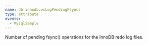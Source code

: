 ```yaml
---
name: db.innodb.osLogPendingFsyncs
type: attribute
events:
  - MysqlSample
---
```


Number of pending fsync() operations for the InnoDB redo log files.